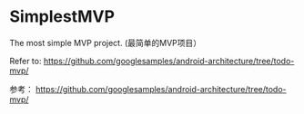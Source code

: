 # SimplestMVP
The most simple MVP project. (最简单的MVP项目）

Refer to:
https://github.com/googlesamples/android-architecture/tree/todo-mvp/

参考：
https://github.com/googlesamples/android-architecture/tree/todo-mvp/
